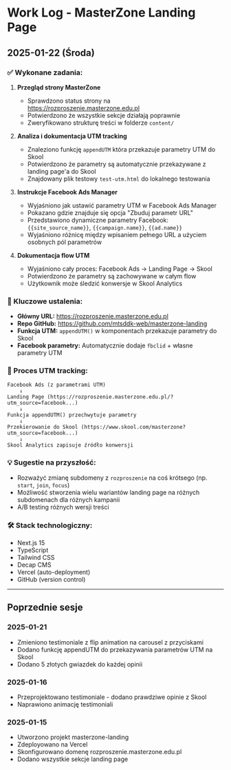 # Work Log - MasterZone Landing Page

## 2025-01-22 (Środa)

### ✅ Wykonane zadania:

1. **Przegląd strony MasterZone**
   - Sprawdzono status strony na https://rozproszenie.masterzone.edu.pl
   - Potwierdzono że wszystkie sekcje działają poprawnie
   - Zweryfikowano strukturę treści w folderze `content/`

2. **Analiza i dokumentacja UTM tracking**
   - Znaleziono funkcję `appendUTM` która przekazuje parametry UTM do Skool
   - Potwierdzono że parametry są automatycznie przekazywane z landing page'a do Skool
   - Znajdowany plik testowy `test-utm.html` do lokalnego testowania

3. **Instrukcje Facebook Ads Manager**
   - Wyjaśniono jak ustawić parametry UTM w Facebook Ads Manager
   - Pokazano gdzie znajduje się opcja "Zbuduj parametr URL"
   - Przedstawiono dynamiczne parametry Facebook: `{{site_source_name}}`, `{{campaign.name}}`, `{{ad.name}}`
   - Wyjaśniono różnicę między wpisaniem pełnego URL a użyciem osobnych pól parametrów

4. **Dokumentacja flow UTM**
   - Wyjaśniono cały proces: Facebook Ads → Landing Page → Skool
   - Potwierdzono że parametry są zachowywane w całym flow
   - Użytkownik może śledzić konwersje w Skool Analytics

### 📝 Kluczowe ustalenia:

- **Główny URL:** https://rozproszenie.masterzone.edu.pl
- **Repo GitHub:** https://github.com/mtsddk-web/masterzone-landing
- **Funkcja UTM:** `appendUTM()` w komponentach przekazuje parametry do Skool
- **Facebook parametry:** Automatycznie dodaje `fbclid` + własne parametry UTM

### 🔄 Proces UTM tracking:

```
Facebook Ads (z parametrami UTM)
    ↓
Landing Page (https://rozproszenie.masterzone.edu.pl/?utm_source=facebook...)
    ↓
Funkcja appendUTM() przechwytuje parametry
    ↓
Przekierowanie do Skool (https://www.skool.com/masterzone?utm_source=facebook...)
    ↓
Skool Analytics zapisuje źródło konwersji
```

### 💡 Sugestie na przyszłość:

- Rozważyć zmianę subdomeny z `rozproszenie` na coś krótsego (np. `start`, `join`, `focus`)
- Możliwość stworzenia wielu wariantów landing page na różnych subdomenach dla różnych kampanii
- A/B testing różnych wersji treści

### 🛠️ Stack technologiczny:

- Next.js 15
- TypeScript
- Tailwind CSS
- Decap CMS
- Vercel (auto-deployment)
- GitHub (version control)

---

## Poprzednie sesje

### 2025-01-21
- Zmieniono testimoniale z flip animation na carousel z przyciskami
- Dodano funkcję appendUTM do przekazywania parametrów UTM na Skool
- Dodano 5 złotych gwiazdek do każdej opinii

### 2025-01-16
- Przeprojektowano testimoniale - dodano prawdziwe opinie z Skool
- Naprawiono animację testimoniali

### 2025-01-15
- Utworzono projekt masterzone-landing
- Zdeployowano na Vercel
- Skonfigurowano domenę rozproszenie.masterzone.edu.pl
- Dodano wszystkie sekcje landing page
